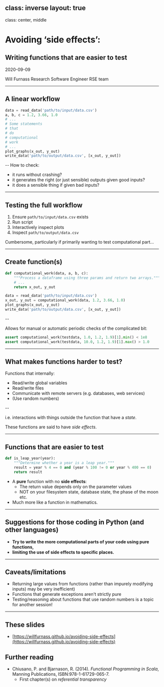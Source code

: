 class: inverse
layout: true
---
class: center, middle

# Avoiding ‘side effects’:

## Writing functions that are easier to test

2020-09-09

Will Furnass
Research Software Engineer
RSE team

---

## A linear workflow

```python
data = read_data('path/to/input/data.csv')
a, b, c = 1.2, 3.66, 1.0
# ...
# Some statements
# that
# do
# computational
# work
# ...
plot_graphs(x_out, y_out)
write_data('path/to/output/data.csv', [x_out, y_out])
```

--
How to check:

  * it runs without crashing?
  * it generates the right (or just sensible) outputs given good inputs?
  * it does a sensible thing if given bad inputs?

---
## Testing the full workflow

1. Ensure `path/to/input/data.csv` exists
1. Run script
1. Interactively inspect plots
1. Inspect `path/to/output/data.csv` 

Cumbersome, particularly if primarily wanting to test computational part...

---
## Create function(s)

```python
def computational_work(data, a, b, c):
    """Process a dataframe using three params and return two arrays."""
    # ...
    return x_out, y_out

data = read_data('path/to/input/data.csv')
x_out, y_out = computational_work(data, 1.2, 3.66, 1.0)
plot_graphs(x_out, y_out)
write_data('path/to/output/data.csv', [x_out, y_out])
```

--

Allows for manual or automatic periodic checks of the complicated bit:

```python
assert computational_work(testdata, 1.0, 1.2, 1.9)[1].min() < 1e8
assert computational_work(testdata, 10.0, 1.2, 1.9)[1].max() > 1.0
```

---
## What makes functions harder to test?

Functions that internally:

  * Read/write global variables
  * Read/write files
  * Communicate with remote servers (e.g. databases, web services)
  * (Use random numbers)

--

i.e. interactions with things outside the function that have a *state*.

These functions are said to have *side effects*.

---
## Functions that are easier to test

```python
def is_leap_year(year):
    """Determine whether a year is a leap year."""
    result = year % 4 == 0 and (year % 100 != 0 or year % 400 == 0)
    return result
```
* A **pure** function with no **side effects**:
    * The return value depends only on the parameter values
    * NOT on your filesystem state, database state, the phase of the moon etc.
* Much more like a function in mathematics.

---
## Suggestions for those coding in Python (and other languages)

* **Try to write the more computational parts of your code using pure functions,**
* **limiting the use of side effects to specific places.**

---
## Caveats/limitations
  * Returning large values from functions (rather than impurely modifying inputs) may be very inefficient)
  * Functions that generate exceptions aren't strictly pure
  * Testing/reasoning about functions that use random numbers is a topic for another session!

---
## These slides

* [https://willfurnass.github.io/avoiding-side-effects](https://willfurnass.github.io/avoiding-side-effects)

## Further reading

* Chiusano, P. and Bjarnason, R. (2014). *Functional Programming in Scala*, Manning Publications, ISBN:978-1-61729-065-7.
    * First chapter(s) on *referential transparency*
